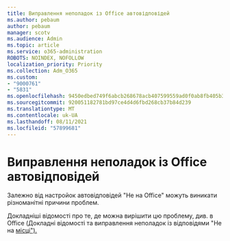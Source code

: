 ```yaml
---
title: Виправлення неполадок із Office автовідповідей
ms.author: pebaum
author: pebaum
manager: scotv
ms.audience: Admin
ms.topic: article
ms.service: o365-administration
ROBOTS: NOINDEX, NOFOLLOW
localization_priority: Priority
ms.collection: Adm_O365
ms.custom:
- "9000761"
- "5831"
ms.openlocfilehash: 9450edbed749f6abcb268678acb407599559ad0f0ab8fb405b3f772c2371cdea
ms.sourcegitcommit: 920051182781bd97ce4d4d6fbd268cb37b84d239
ms.translationtype: MT
ms.contentlocale: uk-UA
ms.lasthandoff: 08/11/2021
ms.locfileid: "57899681"
---
```

# <a name="troubleshooting-out-of-office-automatic-replies"></a>Виправлення неполадок із Office автовідповідей

Залежно від настройок автовідповідей "Не на Office" можуть виникати різноманітні причини проблем.

Докладніші відомості про те, де можна вирішити цю проблему, див. в Office (Докладні відомості та виправлення неполадок із відповідями "Не на [місці").](https://docs.microsoft.com/exchange/troubleshoot/email-delivery/understand-troubleshoot-oof-replies)